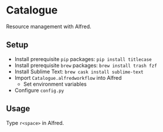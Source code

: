 # Catalogue
Resource management with Alfred.

## Setup
- Install prerequisite `pip` packages: `pip install titlecase`
- Install prerequisite `brew` packages: `brew install trash fzf`
- Install Sublime Text: `brew cask install sublime-text`
- Import `Catalogue.alfredworkflow` into Alfred
    - Set environment variables
- Configure `config.py`

## Usage
Type `r<space>` in Alfred.

